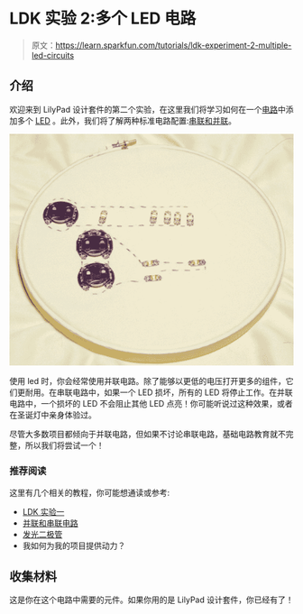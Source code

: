 # LDK 实验 2:多个 LED 电路

> 原文：<https://learn.sparkfun.com/tutorials/ldk-experiment-2-multiple-led-circuits>

## 介绍

欢迎来到 LilyPad 设计套件的第二个实验，在这里我们将学习如何在一个[电路](http://learn.sparkfun.com/tutorials/what-is-a-circuit)中添加多个 [LED](https://learn.sparkfun.com/tutorials/light-emitting-diodes-leds) 。此外，我们将了解两种标准电路配置:[串联和并联](https://learn.sparkfun.com/tutorials/series-and-parallel-circuits)。

[![finished circuits example](img/b66ec062c1de217f388f675e85f6c794.png)](https://cdn.sparkfun.com/assets/6/2/3/f/e/5244b467757b7f71398b456a.jpg)

使用 led 时，你会经常使用并联电路。除了能够以更低的电压打开更多的组件，它们更耐用。在串联电路中，如果一个 LED 损坏，所有的 LED 将停止工作。在并联电路中，一个损坏的 LED 不会阻止其他 LED 点亮！你可能听说过这种效果，或者在圣诞灯中亲身体验过。

尽管大多数项目都倾向于并联电路，但如果不讨论串联电路，基础电路教育就不完整，所以我们将尝试一个！

### 推荐阅读

这里有几个相关的教程，你可能想通读或参考:

*   [LDK 实验一](http://learn.sparkfun.com/tutorials/ldk-experiment-1-lighting-up-a-basic-circuit)
*   [并联和串联电路](https://learn.sparkfun.com/tutorials/series-and-parallel-circuits)
*   [发光二极管](https://learn.sparkfun.com/tutorials/light-emitting-diodes-leds)
*   我如何为我的项目提供动力？

## 收集材料

这是你在这个电路中需要的元件。如果你用的是 LilyPad 设计套件，你已经有了！